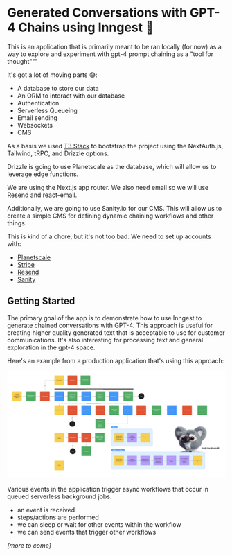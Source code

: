 # Generated Conversations with GPT-4 Chains using Inngest 🤖

This is an application that is primarily meant to be ran locally (for now) 
as a way to explore and experiment with gpt-4 prompt chaining as a "tool for 
thought"""

It's got a lot of moving parts 😅:

- A database to store our data
- An ORM to interact with our database
- Authentication
- Serverless Queueing
- Email sending
- Websockets
- CMS

As a basis we used [T3 Stack](https://create.t3.gg/) to bootstrap the 
project using the NextAuth.js, Tailwind, tRPC, and Drizzle options.

Drizzle is going to use Planetscale as the database, which will allow us to 
leverage edge functions.

We are using the Next.js app router. We also need email so we will use 
Resend and react-email.

Additionally, we are going to use Sanity.io for our CMS. This will allow us
to create a simple CMS for defining dynamic chaining workflows and other things.

This is kind of a chore, but it's not too bad. We need to set up accounts
with:

- [Planetscale](https://planetscale.com/)
- [Stripe](https://stripe.com/)
- [Resend](https://resend.io/)
- [Sanity](https://sanity.io/)

## Getting Started

The primary goal of the app is to demonstrate how to use Inngest to generate 
chained conversations with GPT-4. This approach is useful for creating 
higher quality generated text that is acceptable to use for customer 
communications. It's also interesting for processing text and general 
exploration in the gpt-4 space.

Here's an example from a production application that's using this approach:

![flow chart of generated email workflows](./public/epic-web-flows.png)

Various events in the application trigger async workflows that occur in 
queued serverless background jobs. 

* an event is received
* steps/actions are performed
* we can sleep or wait for other events within the workflow
* we can send events that trigger other workflows

_[more to come]_